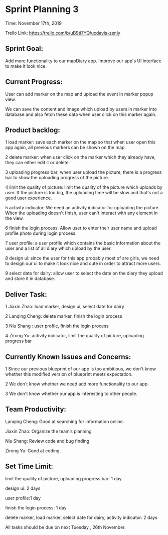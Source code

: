 # Sprint Planning 3
Time: November 17th, 2019

Trello Link: https://trello.com/b/uB9ti7YQ/ucdavis-zenly

## Sprint Goal:
Add more functionality to our mapDiary app. Improve our app's UI interface to
make it look nice.

## Current Progress:
User can add marker on the map and upload the event in marker popup view.

We can save the content and image which upload by users in marker into database
and also fetch these data when user click on this marker again.

## Product backlog:
1 load marker: save each marker on the map so that when user open this app again,
all previous markers can be shown on the map.

2 delete marker: when user click on the marker which they already have, they can
either edit it or delete.

3 uploading progress bar: when user upload the picture, there is a progress bar
to show the uploading progress of the picture.

4 limit the quality of picture: limit the quality of the picture which uploads
by user. If the picture is too big, the uploading time will be slow and that's
not a good user experience.

5 activity indicator: We need an activity indicator for uploading the picture.
When the uploading doesn't finish, user can't interact with any element in the
view.

6 finish the login process: Allow user to enter their user name and upload profile
photo during login process.

7 user profile: a user profile which contains the basic information about the
user and a list of all diary which upload by the user.

8 design ui: since the user for this app probably most of are girls, we need to
design our ui to make it look nice and cute in order to attract more users.

9 select date for dairy: allow user to select the date on the diary they upload
and store it in database.


## Deliver Task:
1 Jiaxin Zhao: load marker, design ui, select date for dairy

2 Lanqing Cheng: delete marker, finish the login process

3 Niu Shang : user profile, finish the login process

4 Zirong Yu: activity indicator, limit the quality of picture, uploading progress
bar


## Currently Known Issues and Concerns:
1 Since our previous blueprint of our app is too ambitious, we don't know whether
this modified version of blueprint meets expectation.

2 We don't know whether we need add more functionality to our app.

3 We don't know whether our app is interesting to other people.



## Team Productivity:
Lanqing Cheng: Good at searching for information online.

Jiaxin Zhao: Organize the team’s planning

Niu Shang: Review code and bug finding

Zirong Yu: Good at coding.


## Set Time Limit:
limit the quality of picture, uploading progress bar: 1 day

design ui: 2 days

user profile:1 day

finish the login process: 1 day

delete marker, load marker, select date for dairy, activity indicator: 2 days

All tasks should be due on next Tuesday , 26th November.
